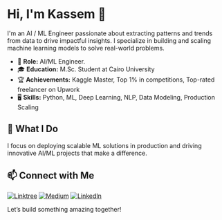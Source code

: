 # Hi, I'm Kassem 👋

I'm an AI / ML Engineer passionate about extracting patterns and trends from data to drive impactful insights. I specialize in building and scaling machine learning models to solve real-world problems.

- 🔬 **Role:** AI/ML Engineer.
- 🎓 **Education:** M.Sc. Student at Cairo University
- 🏆 **Achievements:** Kaggle Master, Top 1% in competitions, Top-rated freelancer on Upwork
- 🖥️ **Skills:** Python, ML, Deep Learning, NLP, Data Modeling, Production Scaling

## 🚀 What I Do
I focus on deploying scalable ML solutions in production and driving innovative AI/ML projects that make a difference.

## 📫 Connect with Me

[![Linktree](https://img.shields.io/badge/Linktree-39E09B?style=for-the-badge&logo=linktree&logoColor=white)](https://linktr.ee/elcaiseri)
[![Medium](https://img.shields.io/badge/Medium-12100E?style=for-the-badge&logo=medium&logoColor=white)](https://medium.com/@elcaiseri)
[![LinkedIn](https://img.shields.io/badge/LinkedIn-0077B5?style=for-the-badge&logo=linkedin&logoColor=white)](https://www.linkedin.com/in/elcaiseri)

Let’s build something amazing together!
